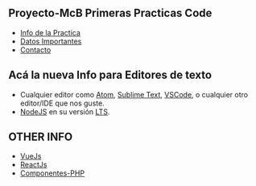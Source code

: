 ## Proyecto-McB Primeras Practicas Code

* [Info de la Practica](https://github.com/Martin-Briceno)
* [Datos Importantes](https://github.com/Martin-Briceno)
* [Contacto](https://github.com/Martin-Briceno)

## Acá la nueva Info para Editores de texto

* Cualquier editor como [Atom](https://atom.io/), [Sublime Text](https://www.sublimetext.com/), [VSCode](https://code.visualstudio.com/), o cualquier otro editor/IDE que nos guste.
* [NodeJS](https://nodejs.org/es/) en su versión [LTS](https://nodejs.org/es/download/).

## OTHER INFO
* [VueJs](https://github.com/EscuelaIt/curso-vue-2017)
* [ReactJs](https://github.com/delacruz-dev/ReactJS-2016)
* [Componentes-PHP](https://github.com/EscuelaIt/diseno-web-componentes-php-2018.git)